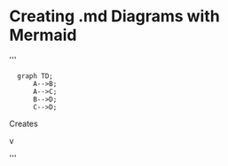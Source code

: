# Creating .md Diagrams with Mermaid


'''
```mermaid
  graph TD;
      A-->B;
      A-->C;
      B-->D;
      C-->D;
```
Creates

v

'''